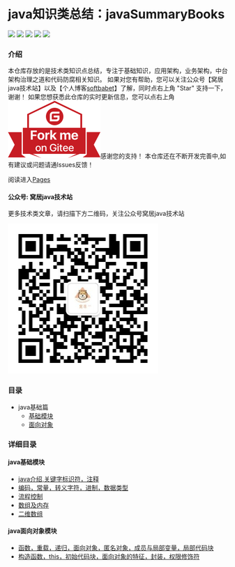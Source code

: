 # java知识类总结：javaSummaryBooks

![](https://badgen.net/badge/original/javaSummaryBooks/orange) ![](https://badgen.net/badge/organization/join%20us/138c7b) ![](https://badgen.net/badge/books/read%20together/cyan) ![](https://badgen.net/badge/readers/share%20together/cyan) ![](https://badgen.net/badge/PRs/welcome/green)

### 介绍

本仓库存放的是技术类知识点总结，专注于基础知识，应用架构，业务架构，中台架构治理之道和代码防腐相关知识。
如果对您有帮助，您可以关注公众号【窝居java技术站】以及【个人博客[softbabet](http://114.67.107.180/ynblog/)】了解，同时点右上角 "Star" 支持一下，谢谢！
如果您想获悉此仓库的实时更新信息，您可以点右上角 [![Fork me on Gitee](./img/forkme.svg)](https://gitee.com/yuan625/java-summary-books)感谢您的支持！
本仓库还在不断开发完善中,如有建议或问题请通Issues反馈！

阅读进入[Pages](http://yuan625.gitee.io/java-summary-books/)

#### 公众号: 窝居java技术站
更多技术类文章，请扫描下方二维码，关注公众号窝居java技术站

![](./img/gongzhonghao.jpg)


### 目录

- java基础篇
    - [基础模块](#java基础模块)
    - [面向对象](#java面向对象模块)



### 详细目录

 #### java基础模块
 
- [java介绍,关键字标识符，注释](docs/base/javabase/java介绍,关键字标识符，注释.md)
- [编码，常量，转义字符，进制，数据类型](docs/base/javabase/编码，常量，转义字符，进制，数据类型.md)
- [流程控制](docs/base/javabase/流程控制.md)
- [数组及内存](docs/base/javabase/数组及内存.md)
- [二维数组](docs/base/javabase/二维数组.md)
    
 #### java面向对象模块
 
 - [函数，重载，递归，面向对象，匿名对象，成员与局部变量，局部代码块](docs/base/javabase/函数，重载，递归，面向对象，匿名对象，成员与局部变量，局部代码块.md)
 - [构造函数，this，初始代码块，面向对象的特征，封装，权限修饰符](docs/base/javabase/构造函数，this，初始代码块，面向对象的特征，封装，权限修饰符.md)